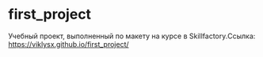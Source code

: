 # first_project
Учебный проект, выполненный по макету на курсе в Skillfactory.Ссылка: https://viklysx.github.io/first_project/
